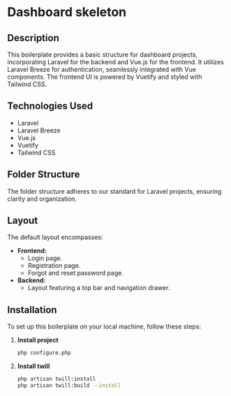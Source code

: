 # Dashboard skeleton

## Description

This boilerplate provides a basic structure for dashboard projects, incorporating Laravel for the backend and Vue.js for the frontend. It utilizes Laravel Breeze for authentication, seamlessly integrated with Vue components. The frontend UI is powered by Vuetify and styled with Tailwind CSS.

## Technologies Used

- Laravel
- Laravel Breeze
- Vue.js
- Vuetify
- Tailwind CSS

## Folder Structure

The folder structure adheres to our standard for Laravel projects, ensuring clarity and organization.

## Layout

The default layout encompasses:

- **Frontend:**
  - Login page.
  - Registration page.
  - Forgot and reset password page.
- **Backend:**
  - Layout featuring a top bar and navigation drawer.

## Installation

To set up this boilerplate on your local machine, follow these steps:

1. **Install project**

   ```bash
   php configure.php
2. **Install twill**
    ```bash
    php artisan twill:install
    php artisan twill:build --install